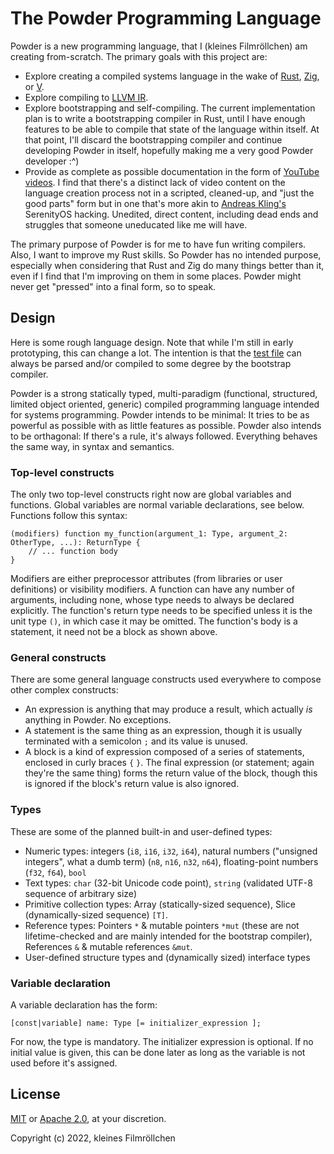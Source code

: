 # The Powder Programming Language

Powder is a new programming language, that I (kleines Filmröllchen) am creating from-scratch. The primary goals with this project are:
* Explore creating a compiled systems language in the wake of [Rust](https://www.rust-lang.org), [Zig](https://ziglang.org), or [V](https://vlang.io).
* Explore compiling to [LLVM IR](https://llvm.org).
* Explore bootstrapping and self-compiling. The current implementation plan is to write a bootstrapping compiler in Rust, until I have enough features to be able to compile that state of the language within itself. At that point, I'll discard the bootstrapping compiler and continue developing Powder in itself, hopefully making me a very good Powder developer :^)
* Provide as complete as possible documentation in the form of [YouTube videos](https://www.youtube.com/c/kleinesfilmroellchen). I find that there's a distinct lack of video content on the language creation process not in a scripted, cleaned-up, and "just the good parts" form but in one that's more akin to [Andreas Kling's](https://www.youtube.com/c/AndreasKling) SerenityOS hacking. Unedited, direct content, including dead ends and struggles that someone uneducated like me will have.

The primary purpose of Powder is for me to have fun writing compilers. Also, I want to improve my Rust skills. So Powder has no intended purpose, especially when considering that Rust and Zig do many things better than it, even if I find that I'm improving on them in some places. Powder might never get "pressed" into a final form, so to speak.

## Design

Here is some rough language design. Note that while I'm still in early prototyping, this can change a lot. The intention is that the [test file](powder-dev/simple.pw) can always be parsed and/or compiled to some degree by the bootstrap compiler.

Powder is a strong statically typed, multi-paradigm (functional, structured, limited object oriented, generic) compiled programming language intended for systems programming. Powder intends to be minimal: It tries to be as powerful as possible with as little features as possible. Powder also intends to be orthagonal: If there's a rule, it's always followed. Everything behaves the same way, in syntax and semantics.

### Top-level constructs

The only two top-level constructs right now are global variables and functions. Global variables are normal variable declarations, see below. Functions follow this syntax:

```powder
(modifiers) function my_function(argument_1: Type, argument_2: OtherType, ...): ReturnType {
	// ... function body
}
```

Modifiers are either preprocessor attributes (from libraries or user definitions) or visibility modifiers. A function can have any number of arguments, including none, whose type needs to always be declared explicitly. The function's return type needs to be specified unless it is the unit type `()`, in which case it may be omitted. The function's body is a statement, it need not be a block as shown above.

### General constructs

There are some general language constructs used everywhere to compose other complex constructs:
* An expression is anything that may produce a result, which actually *is* anything in Powder. No exceptions.
* A statement is the same thing as an expression, though it is usually terminated with a semicolon `;` and its value is unused.
* A block is a kind of expression composed of a series of statements, enclosed in curly braces `{` `}`. The final expression (or statement; again they're the same thing) forms the return value of the block, though this is ignored if the block's return value is also ignored.

### Types

These are some of the planned built-in and user-defined types:
* Numeric types: integers (`i8`, `i16`, `i32`, `i64`), natural numbers ("unsigned integers", what a dumb term) (`n8`, `n16`, `n32`, `n64`), floating-point numbers (`f32`, `f64`), `bool`
* Text types: `char` (32-bit Unicode code point), `string` (validated UTF-8 sequence of arbitrary size)
* Primitive collection types: Array (statically-sized sequence), Slice (dynamically-sized sequence) `[T]`.
* Reference types: Pointers `*` & mutable pointers `*mut` (these are not lifetime-checked and are mainly intended for the bootstrap compiler), References `&` & mutable references `&mut`.
* User-defined structure types and (dynamically sized) interface types

### Variable declaration

A variable declaration has the form:
```powder
[const|variable] name: Type [= initializer_expression ];
```

For now, the type is mandatory. The initializer expression is optional. If no initial value is given, this can be done later as long as the variable is not used before it's assigned.

## License

[MIT](LICENSE-MIT) or [Apache 2.0](LICENSE-APACHE), at your discretion.

Copyright (c) 2022, kleines Filmröllchen
